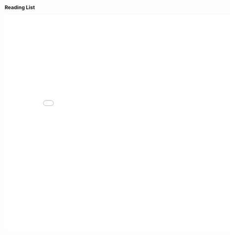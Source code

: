 <h3> Reading List </h3>

<iframe src="./reading_list.html" width="850" height="700" frameborder="0"></iframe>